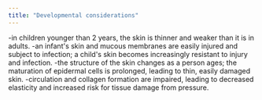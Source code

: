 ```yaml
---
title: "Developmental considerations"
---
```

-in children younger than 2 years, the skin is thinner and weaker than it is in adults.
-an infant's skin and mucous membranes are easily injured and subject to infection; a child's skin becomes increasingly resistant to injury and infection.
-the structure of the skin changes as a person ages; the maturation of epidermal cells is prolonged, leading to thin, easily damaged skin.
-circulation and collagen formation are impaired, leading to decreased elasticity and increased risk for tissue damage from pressure.


